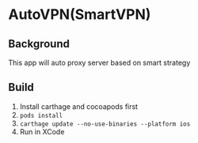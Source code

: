 AutoVPN(SmartVPN)
================

Background
----------

This app will auto proxy server based on smart strategy

Build
-----

1. Install carthage and cocoapods first
2. `pods install`
3. `carthage update --no-use-binaries --platform ios`
4. Run in XCode
